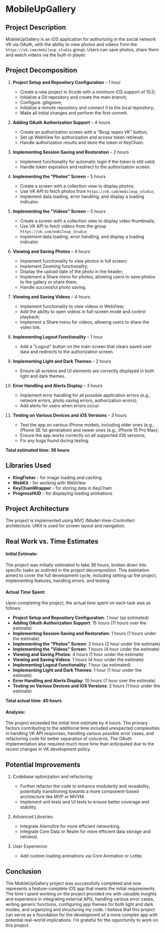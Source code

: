 # MobileUpGallery

## Project Description
MobileUpGallery is an iOS application for authorizing in the social network VK via OAuth, with the ability to view photos and videos from the `https://vk.com/mobileup_studio` group. Users can save photos, share them and watch videos via the built-in player.

## Project Decomposition
1. **Project Setup and Repository Configuration** – 1 hour
    - Create a new project in Xcode with a minimum iOS support of 15.0;
    - Initialize a Git repository and create the main branch;
    - Configure .gitignore;
    - Initialize a remote repository and connect it to the local repository;
    - Make all initial changes and perform the first commit.
  
2. **Adding OAuth Authorization Support** – 4 hours
    - Create an authorization screen with a "Вход через VK" button;
    - Set up WebView for authorization and access token retrieval;
    - Handle authorization results and store the token in KeyChain.

3. **Implementing Session Saving and Restoration** – 2 hours
    - Implement functionality for automatic login if the token is still valid;
    - Handle token expiration and redirect to the authorization screen.

4. **Implementing the "Photos" Screen** – 5 hours
    - Create a screen with a collection view to display photos;
    - Use VK API to fetch photos from `https://vk.com/mobileup_studio`;
    - Implement data loading, error handling, and display a loading indicator.

5. **Implementing the "Videos" Screen** – 5 hours
    - Create a screen with a collection view to display video thumbnails;
    - Use VK API to fetch videos from the group `https://vk.com/mobileup_studio`;
    - Implement data loading, error handling, and display a loading indicator.

6. **Viewing and Saving Photos** – 4 hours
    - Implement functionality to view photos in full screen;
    - Implement Zooming functionality;
    - Display the upload date of the photo in the header;
    - Implement a Share menu for photos, allowing users to save photos to the gallery or share them;
    - Handle successful photo saving.

7. **Viewing and Saving Videos** – 4 hours
    - Implement functionality to view videos in WebView;
    - Add the ability to open videos in full-screen mode and control playback;
    - Implement a Share menu for videos, allowing users to share the video link.

8. **Implementing Logout Functionality** – 1 hour
    - Add a "Logout" button on the main screen that clears saved user data and redirects to the authorization screen.

9. **Implementing Light and Dark Themes** – 2 hours
    - Ensure all screens and UI elements are correctly displayed in both light and dark themes.

10. **Error Handling and Alerts Display** – 3 hours
    - Implement error handling for all possible application errors (e.g., network errors, photo saving errors, authorization errors);
    - Add alerts for users when errors occur.

11. **Testing on Various Devices and iOS Versions** – 3 hours
    - Test the app on various iPhone models, including older ones (e.g., iPhone SE 1st generation) and newer ones (e.g., iPhone 15 Pro Max);
    - Ensure the app works correctly on all supported iOS versions;
    - Fix any bugs found during testing.
   
**Total estimated time: 36 hours**

## Libraries Used
- **KingFisher** - for image loading and caching
- **WebKit** - for working with WebView
- **KeyChainWrapper** - for storing data in KeyChain
- **ProgressHUD** - for displaying loading animations

## Project Architecture
The project is implemented using MVC (Model-View-Controller) architecture. UIKit is used for screen layout and navigation.

## Real Work vs. Time Estimates
#### Initial Estimate:

The project was initially estimated to take 36 hours, broken down into specific tasks as outlined in the project decomposition. This estimation aimed to cover the full development cycle, including setting up the project, implementing features, handling errors, and testing.

#### Actual Time Spent:
Upon completing the project, the actual time spent on each task was as follows:
- **Project Setup and Repository Configuration**: 1 hour (as estimated)
- **Adding OAuth Authorization Support**: 15 hours (11 hours over the estimate)
- **Implementing Session Saving and Restoration**: 1 hours (1 hours under the estimate)
- **Implementing the "Photos" Screen**: 3 hours (2 hour under the estimate)
- **Implementing the "Videos" Screen**: 1 hours (4 hour under the estimate)
- **Viewing and Saving Photos**: 4 hours (1 hour under the estimate)
- **Viewing and Saving Videos**: 1 hours (4 hour under the estimate)
- **Implementing Logout Functionality**: 1 hour (as estimated)
- **Implementing Light and Dark Themes**: 1 hour (1 hour under the estimate)
- **Error Handling and Alerts Display**: 10 hours (7 hour over the estimate)
- **Testing on Various Devices and iOS Versions**: 2 hours (1 hour under the estimate)

**Total actual time: 40 hours**

#### Analysis:
The project exceeded the initial time estimate by 4 hours. The primary factors contributing to the additional time included unexpected complexities in handling VK API responses, handling various possible error cases, and refactoring code for better separation of concerns. The OAuth implementation also required much more time than anticipated due to the recent changes in VK development policy.

## Potential Improvements
1. Codebase optimization and refactoring:
    - Further refactor the code to enhance modularity and reusability, potentially transitioning towards a more component-based architecture like MVP or MVVM.
    - Implement unit tests and UI tests to ensure better coverage and stability.

2. Advanced Libraries:
    - Integrate Alamofire for more efficient networking.
    - Integrate Core Data or Realm for more efficient data storage and retrieval.

3. User Experience:
    - Add custom loading animations via Core Animation or Lottie.

## Conclusion
The MobileUpGallery project was successfully completed and now represents a feature-complete iOS app that meets the initial requirements. The time I spent working on the project provided me with valuable insights and experience in integrating external APIs, handling various error cases, writing generic functions, configuring app themes for both light and dark modes, and organizing and structuring my code. I believe that this project can serve as a foundation for the development of a more complex app with potential real-world implications. I’m grateful for the opportunity to work on this project.
